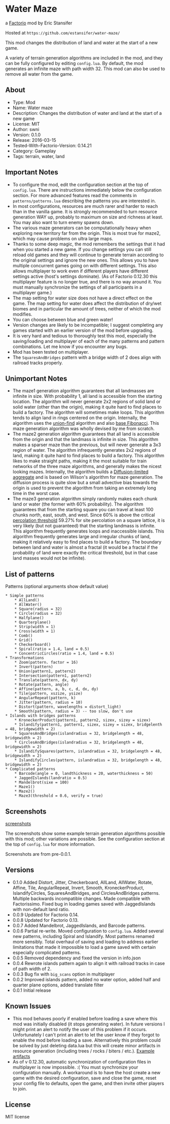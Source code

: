 # Water Maze

a [Factorio](http://factorio.com) mod by Eric Stansifer

Hosted at `https://github.com/estansifer/water-maze/`

This mod changes the distribution of land and water at the start of a new game.

A variety of terrain generation algorithms are included in the mod, and they can be fully
configured by editing `config.lua`. By default, the mod generates an infinite maze with path
width 32. This mod can also be used to remove all water from the game.

## About

 * Type: Mod
 * Name: Water maze
 * Description: Changes the distribution of water and land at the start of a new game
 * License: MIT
 * Author: swni
 * Version: 0.1.0
 * Release: 2016-03-15
 * Tested-With-Factorio-Version: 0.14.21
 * Category: Gameplay
 * Tags: terrain, water, land

## Important Notes

 * To configure the mod, edit the configuration section at the top of `config.lua`. There
 are instructions immediately below the configuration section. For more advanced features
 read the comments in `patterns/patterns.lua` describing the patterns you are interested in.
 * In most configurations, resources are much rarer and harder to reach than in the
 vanilla game. It is strongly recommended to turn resource generation WAY up, probably to
 maximum on size and richness at least. You may also want to turn enemy spawns down.
 * The various maze generators can be computationally heavy when exploring new territory
 far from the origin. This is most true for maze2, which may cause problems on ultra large
 maps.
 * Thanks to some deep magic, the mod remembers the settings that it had when you started a
 new game. If you change settings you can still reload old games and they will continue to
 generate terrain according to the original settings and ignore the new ones. This allows you
 to have multiple concurrent games going on with different settings. This also allows multiplayer
 to work even if different players have different settings active (host's settings dominate).
 (As of Factorio 0.12.30 this multiplayer feature is no longer true, and there is no way around
 it. You must manually synchronize the settings of all participants in a multiplayer game.)
 * The map setting for water size does not have a direct effect on the game. The map setting
 for water does affect the distribution of dry/wet biomes and in particular the amount of
 trees, neither of which the mod modifies.
 * You can choose between blue and green water!
 * Version changes are likely to be incompatible; I suggest completing any games started with
 an earlier version of the mod before upgrading.
 * It is very hard and tedious to thoroughly test this mod, especially the saving/loading
 and multiplayer of each of the many patterns and pattern combinations. Let me know if you
 encounter any bugs.
 * Mod has been tested on multiplayer.
 * The `SquaresAndBridges` pattern with a bridge width of 2 does align with railroad tracks properly.

## Unimportant Notes

 * The maze1 generation algorithm guarantees that all landmasses are infinite in size. With
 probability 1, all land is accessible from the starting location. The algorithm will never
 generate 2x2 regions of solid land or solid water (other than the origin), making it quite
 hard to find places to build a factory. The algorithm will sometimes make loops. This algorithm
 tends to align land in rings centered on the origin. Internally, the algorithm uses the
 [union-find](https://en.wikipedia.org/wiki/Disjoint-set_data_structure) algorithm and also
 [base Fibonacci](https://en.wikipedia.org/wiki/Zeckendorf%27s_theorem). This maze generation
 algorithm was wholly devised by me from scratch.
 * The maze2 generation algorithm guarantees that all land is accessible from the origin and
 that the landmass is infinite in size. This algorithm makes a sparser maze than the previous,
 but will never generate a 3x3 region of water. The algorithm infrequently generates 2x2 regions
 of land, making it quite hard to find places to build a factory. This algorithm likes to make
 straight paths, making it the most suitable for train networks of the three maze algorithms,
 and generally makes the nicest looking mazes. Internally, the algorithm builds a
 [Diffusion-limited aggregate](https://en.wikipedia.org/wiki/Diffusion-limited_aggregation) and
 is based on Wilson's algorithm for maze generation. The diffusion process is quite slow but a
 small advective bias towards the origin is used to prevent the algorithm from taking an
 extremely long time in the worst case.
 * The maze3 generation algorithm simply randomly makes each chunk land or water (the former
 with 60% probability). The algorithm guarantees that from the starting square you can travel at
 least 100 chunks north, east, south, and west. Since 60% is above the critical
 [percolation threshold](https://en.wikipedia.org/wiki/Percolation_threshold#Thresholds_on_Archimedean_lattices)
 59.27% for site percolation on a square lattice, it is very likely (but not guaranteed) that
 the starting landmass is infinite. This algorithm frequently generates loops and inaccessible
 islands. This algorithm frequently generates large and irregular chunks of land, making it
 relatively easy to find places to build a factory. The boundary between land and water is
 almost a fractal (it would be a fractal if the probability of land were exactly the critical
 threshold, but in that case land masses would not be infinite).

## List of patterns

Patterns (optional arguments show default value)

    * Simple patterns
        * AllLand()
        * AllWater()
        * Square(radius = 32)
        * Circle(radius = 32)
        * Halfplane()
        * Quarterplane()
        * Strip(width = 1)
        * Cross(width = 1)
        * Comb()
        * Grid()
        * Checkerboard()
        * Spiral(ratio = 1.4, land = 0.5)
        * ConcentricCircles(ratio = 1.4, land = 0.5)
    * Transformations
        * Zoom(pattern. factor = 16)
        * Invert(pattern)
        * Union(pattern1, pattern2)
        * Intersection(pattern1, pattern2)
        * Translate(pattern, dx, dy)
        * Rotate(pattern, angle)
        * Affine(pattern, a, b, c, d, dx, dy)
        * Tile(pattern, xszize, ysize)
        * AngularRepeat(pattern, k)
        * Jitter(pattern, radius = 10)
        * Distort(pattern, wavelengths = distort_light)
        * Smooth(pattern, radius = 3) -- too slow, don't use
    * Islands with bridges patterns
        * KroneckerProduct(pattern1, pattern2, sizex, sizey = sizex)
        * Islandify(pattern1, pattern1, sizex, sizey = sizex, bridgelenth = 48, bridgewidth = 2)
        * SquaresAndBridges(islandradius = 32, bridgelength = 48, bridgewidth = 2)
        * CirclesAndBridges(islandradius = 32, bridgelength = 48, bridgewidth = 2)
        * IslandifySquares(pattern, islandradius = 32, bridgelength = 48, bridgewidth = 2)
        * IslandifyCircles(pattern, islandradius = 32, bridgelength = 48, bridgewidth = 2)
    * Complicated patterns
        * Barcode(angle = 0, landthickness = 20, waterthickness = 50)
        * JaggedIslands(landratio = 0.5)
        * Mandelbrot(sixe = 100)
        * Maze1()
        * Maze2()
        * Maze3(threshold = 0.6, verify = true)

## Screenshots

[screenshots](https://imgur.com/a/wptLh)

The screenshots show some example terrain generation algorithms possible with this mod; other
variations are possible. See the configuration section at the top of `config.lua` for more
information.

Screenshots are from pre-0.0.1.

## Versions
 * 0.1.0 Added Distort, Jitter, Checkerboard, AllLand, AllWater, Rotate, Affine, Tile,
 AngularRepeat, Invert, Smooth, KroneckerProduct, IslandifyCircles, SquaresAndBridges,
 and CirclesAndBridges patterns. Multiple backwards incompatible changes. Made compatible
 with Factorissimo. Fixed bug in loading games saved with JaggedIslands with non-default
 land ratio.
 * 0.0.9 Updated for Factorio 0.14.
 * 0.0.8 Updated for Factorio 0.13.
 * 0.0.7 Added Mandelbrot, JaggedIslands, and Barcode patterns.
 * 0.0.6 Partial re-write. Moved configuration to `config.lua`. Added several new patterns,
 including Spiral and Islandify. Most patterns renamed more sensibly. Total overhaul of saving
 and loading to address earlier limitations that made it impossible to load a game saved with
 certain especially complicated patterns.
 * 0.0.5 Removed dependency and fixed the version in info.json
 * 0.0.4 Rewrote islands pattern again to align it with railroad tracks in case of path width of 2.
 * 0.0.3 Bug fix with `big_scans` option in multiplayer
 * 0.0.2 Improved islands pattern, added no water option, added half and quarter plane options,
 added translate filter
 * 0.0.1 Initial release

## Known Issues

 * This mod behaves poorly if enabled before loading a save where this mod was initially
 disabled (it stops generating water). In future versions I might print an alert to notify the
 user of this problem if it occurs. Unfortunately I can't print an alert to let the user know
 if they forgot to enable the mod before loading a save. Alternatively this problem could be
 solved by just deleting data.lua but this will create minor artifacts in resource
 generation (including trees / rocks / biters / etc.). [Example artifacts](https://imgur.com/a/bxKRP)
 * As of v 0.12.30, automatic synchronization of configuration files in multiplayer is now
 impossible. :( You must synchronize your configuration manually. A workaround is to have the
 host create a new game with the desired configuration, save and close the game, reset your
 config file to defaults, open the game, and then invite other players to join.

## License

MIT license
